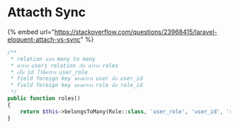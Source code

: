 # Attacth Sync

{% embed url="https://stackoverflow.com/questions/23968415/laravel-eloquent-attach-vs-sync" %}

```php
/**
 * relation แบบ many to many
 * ตาราง users relation กับ ตาราง roles
 * เก็บ id ไว้ที่ตาราง user_role
 * field foreign key ของตาราง user คือ user_id
 * field foreign key ของตาราง role คือ role_id
 */
public function roles()
{
    return $this->belongsToMany(Role::class, 'user_role', 'user_id', 'role_id');
}
```

